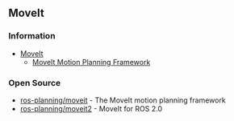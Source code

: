 ## MoveIt


### Information
- [MoveIt](https://moveit.ros.org/)
    - [MoveIt Motion Planning Framework](http://docs.ros.org/en/kinetic/api/moveit_tutorials/html/index.html)


### Open Source
- [ros-planning/moveit](https://github.com/ros-planning/moveit) - The MoveIt motion planning framework
- [ros-planning/moveit2](https://github.com/ros-planning/moveit2) - MoveIt for ROS 2.0

